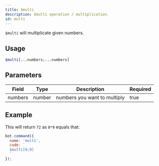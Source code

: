 ```yaml
---
title: $multi 
description: $multi operation / multiplication.
id: multi
---
```


`$multi` will multiplicate given numbers.

## Usage

```php
$multi[...numbers;...numbers]
```

## Parameters 


| Field   | Type   | Description                  | Required |
| ------- | ------ | ---------------------------- | -------- |
| numbers | number | numbers you want to multiply | true      |

## Example

This will return `72` as `8*9` equals that:

```javascript
bot.command({
  name: 'multi',
  code: `
  $multi[8;9]
  `
});
```
